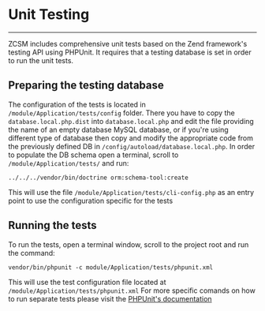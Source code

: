 # Unit Testing #


----------

ZCSM includes comprehensive unit tests based on the Zend framework's testing API using PHPUnit. It requires that a testing database is set in order to run the unit tests.

## Preparing the testing database ##

The configuration of the tests is located in `/module/Application/tests/config` folder. There you have to copy the `database.local.php.dist` into  `database.local.php` and edit the file providing the name of an empty database MySQL database, or if you're using different type of database then copy and modify the appropriate code from the previously defined DB in `/config/autoload/database.local.php`.
In order to populate the DB schema open a terminal, scroll to `/module/Application/tests/` and run:

    ../../../vendor/bin/doctrine orm:schema-tool:create

This will use the file `/module/Application/tests/cli-config.php` as an entry point to use the configuration specific for the tests

## Running the tests ##

To run the tests, open a terminal window, scroll to the project root and run the command:

    vendor/bin/phpunit -c module/Application/tests/phpunit.xml

This will use the test configuration file located at `/module/Application/tests/phpunit.xml` For more specific comands on how to run separate tests please visit the [PHPUnit's documentation](https://phpunit.de/manual/current/en/textui.html)